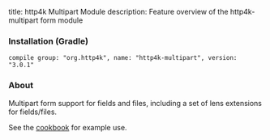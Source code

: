 title: http4k Multipart Module
description: Feature overview of the http4k-multipart form module

### Installation (Gradle)
```compile group: "org.http4k", name: "http4k-multipart", version: "3.0.1"```

### About

Multipart form support for fields and files, including a set of lens extensions for fields/files.

See the [cookbook](/cookbook/multipart_forms/) for example use.
